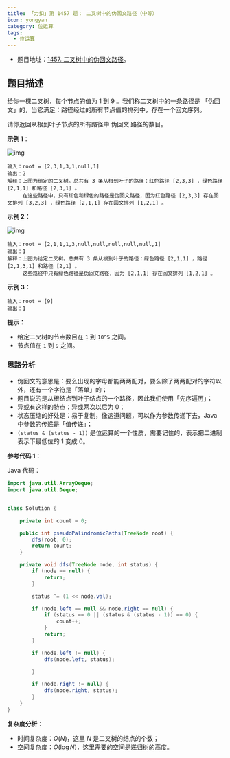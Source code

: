 ```yaml
---
title: 「力扣」第 1457 题： 二叉树中的伪回文路径（中等）
icon: yongyan
category: 位运算
tags:
  - 位运算
---
```


- 题目地址：[1457. 二叉树中的伪回文路径](https://leetcode-cn.com/problems/pseudo-palindromic-paths-in-a-binary-tree/)。

## 题目描述

给你一棵二叉树，每个节点的值为 1 到 9 。我们称二叉树中的一条路径是 「伪回文」的，当它满足：路径经过的所有节点值的排列中，存在一个回文序列。

请你返回从根到叶子节点的所有路径中 伪回文 路径的数目。

**示例 1**：

![img](https://assets.leetcode-cn.com/aliyun-lc-upload/uploads/2020/05/23/palindromic_paths_1.png)

```
输入：root = [2,3,1,3,1,null,1]
输出：2
解释：上图为给定的二叉树。总共有 3 条从根到叶子的路径：红色路径 [2,3,3] ，绿色路径 [2,1,1] 和路径 [2,3,1] 。
     在这些路径中，只有红色和绿色的路径是伪回文路径，因为红色路径 [2,3,3] 存在回文排列 [3,2,3] ，绿色路径 [2,1,1] 存在回文排列 [1,2,1] 。
```

**示例 2：**

![img](https://assets.leetcode-cn.com/aliyun-lc-upload/uploads/2020/05/23/palindromic_paths_2.png)

```
输入：root = [2,1,1,1,3,null,null,null,null,null,1]
输出：1
解释：上图为给定二叉树。总共有 3 条从根到叶子的路径：绿色路径 [2,1,1] ，路径 [2,1,3,1] 和路径 [2,1] 。
     这些路径中只有绿色路径是伪回文路径，因为 [2,1,1] 存在回文排列 [1,2,1] 。
```

**示例 3：**

```
输入：root = [9]
输出：1
```

**提示：**

- 给定二叉树的节点数目在 `1` 到 `10^5` 之间。
- 节点值在 `1` 到 `9` 之间。

### 思路分析

- 伪回文的意思是：要么出现的字母都能两两配对，要么除了两两配对的字符以外，还有一个字符是「落单」的；
- 题目说的是从根结点到叶子结点的一个路径，因此我们使用「先序遍历」；
- 异或有这样的特点：异或两次以后为 $0$；
- 状态压缩的好处是：易于复制，像这道问题，可以作为参数传递下去，Java 中参数的传递是「值传递」；
- `(status & (status - 1))` 是位运算的一个性质，需要记住的，表示把二进制表示下最低位的 $1$ 变成 $0$。

**参考代码 1**：

Java 代码：

```java
import java.util.ArrayDeque;
import java.util.Deque;


class Solution {

    private int count = 0;

    public int pseudoPalindromicPaths(TreeNode root) {
        dfs(root, 0);
        return count;
    }

    private void dfs(TreeNode node, int status) {
        if (node == null) {
            return;
        }

        status ^= (1 << node.val);

        if (node.left == null && node.right == null) {
            if (status == 0 || (status & (status - 1)) == 0) {
                count++;
            }
            return;
        }

        if (node.left != null) {
            dfs(node.left, status);

        }

        if (node.right != null) {
            dfs(node.right, status);
        }
    }
}
```

**复杂度分析**：

- 时间复杂度：$O(N)$，这里 $N$ 是二叉树的结点的个数；
- 空间复杂度：$O(\log N)$，这里需要的空间是递归树的高度。
